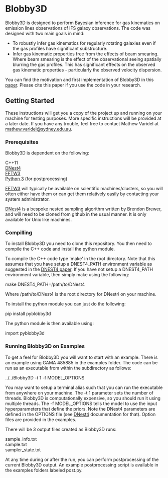 # Blobby3D

Blobby3D is designed to perform Bayesian inference for gas kinematics on emission lines observations of IFS galaxy observations. The code was designed with two main goals in mind:

 - To robustly infer gas kinematics for regularly rotating galaxies even if the gas profiles have significant substructure.
 - Infer gas kinematic properties free from the effects of beam smearing. Where beam smearing is the effect of the observational seeing spatially blurring the gas profiles. This has significant effects on the observed gas kinematic properties - particularly the observed velocity dispersion.

You can find the motivation and first implementation of Blobby3D in this [paper](https://ui.adsabs.harvard.edu/abs/2019MNRAS.485.4024V/abstract). Please cite this paper if you use the code in your research.

## Getting Started

These instructions will get you a copy of the project up and running on your machine for testing purposes. More specific instructions will be provided at a later date. If you have any trouble, feel free to contact Mathew Varidel at mathew.varidel@sydney.edu.au.

### Prerequisites

Blobby3D is dependent on the following:

C++11  
[DNest4](https://github.com/eggplantbren/DNest4)  
[FFTW3](http://www.fftw.org)  
[Python 3](https://www.python.org) (for postprocessing)  

[FFTW3](http://www.fftw.org) will typically be available on scientific machines/clusters, so you will often either have them or can get them relatively easily by contacting your system administrator.

[DNest4](https://github.com/eggplantbren/DNest4) is a bespoke nested sampling algorithm written by Brendon Brewer, and will need to be cloned from github in the usual manner. It is only available for Unix like machines.

### Compilling

To install Blobby3D you need to clone this repository. You then need to compile the C++ code and install the python module.

To compile the C++ code type 'make' in the root directory. Note that this assumes that you have setup a DNEST4_PATH environment variable as suggested in the [DNEST4 paper](https://arxiv.org/abs/1606.03757). If you have not setup a DNEST4_PATH environment variable, then simply make using the following:

make DNEST4_PATH=/path/to/DNest4

Where /path/to/DNest4 is the root directory for DNest4 on your machine.

To install the python module you can just do the following:

pip install pyblobby3d

The python module is then available using:

import pyblobby3d

### Running Blobby3D on Examples

To get a feel for Blobby3D you will want to start with an example. There is an example using GAMA 485885 in the examples folder. The code can be run as an executable from within the subdirectory as follows:

../../Blobby3D -t 1 -f MODEL_OPTIONS

You may want to setup a terminal alias such that you can run the executable from anywhere on your machine. The -t 1 parameter sets the number of threads. Blobby3D is computationally expensive, so you should run it using multiple threads. The -f MODEL_OPTIONS tells the model to use the input hyperparameters that define the priors. Note the DNest4 parameters are defined in the OPTIONS file (see [DNest4](https://github.com/eggplantbren/DNest4) documentation for that). Option files are provided in the examples.

There will be 3 output files created as Blobby3D runs:

sample_info.txt  
sample.txt  
sampler_state.txt  

At any time during or after the run, you can perform postprocessing of the current Blobby3D output. An example postprocessing script is available in the examples folders labeled post.py.
